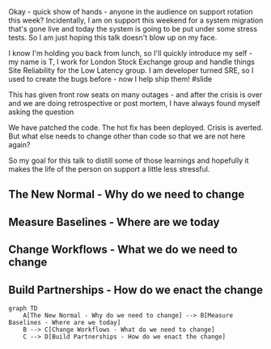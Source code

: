Okay - quick show of hands - anyone in the audience on support rotation this week?
Incidentally, I am on support this weekend for a system migration that's gone live and today the system is going to be put under some stress tests.
So I am just hoping this talk doesn't blow up on my face.

I know I'm holding you back from lunch, so I'll quickly introduce my self - my name is T, I work for London Stock Exchange group and handle things Site Reliability for the Low Latency group. I am developer turned SRE, so I used to create the bugs before - now I help ship them! #slide

This has given front row seats on many outages - and after the crisis is over and we are doing retrospective or post mortem, I have always found myself asking the question

We have patched the code. 
The hot fix has been deployed. 
Crisis is averted.
But what else needs to change other than code so that we are not here again?

So my goal for this talk to distill some of those learnings and hopefully it makes the life of the person on support a little less stressful.

## The New Normal - Why do we need to change
## Measure Baselines - Where are we today
## Change Workflows - What we do we need to change
## Build Partnerships - How do we enact the change

```mermaid
graph TD
    A[The New Normal - Why do we need to change] --> B[Measure Baselines - Where are we today]
    B --> C[Change Workflows - What do we need to change]
    C --> D[Build Partnerships - How do we enact the change]
```
